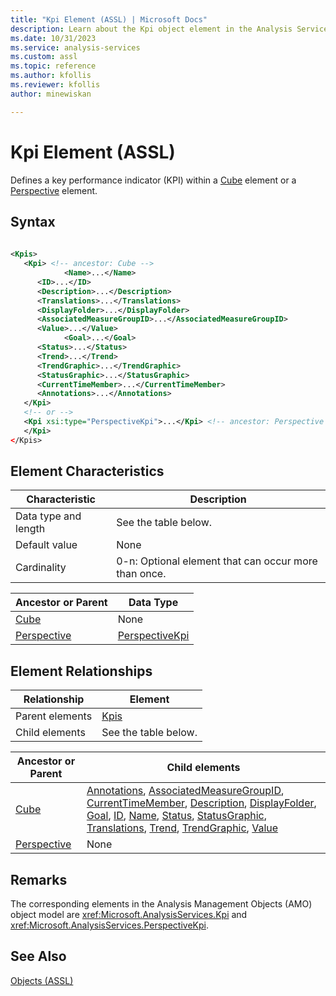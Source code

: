 ```yaml
---
title: "Kpi Element (ASSL) | Microsoft Docs"
description: Learn about the Kpi object element in the Analysis Services Scripting Language (ASSL) schema.
ms.date: 10/31/2023
ms.service: analysis-services
ms.custom: assl
ms.topic: reference
ms.author: kfollis
ms.reviewer: kfollis
author: minewiskan

---
```

# Kpi Element (ASSL)

  Defines a key performance indicator (KPI) within a [Cube](../objects/cube-element-assl.md) element or a [Perspective](../objects/perspective-element-assl.md) element.  
  
## Syntax  
  
```xml  
  
<Kpis>  
   <Kpi> <!-- ancestor: Cube -->  
            <Name>...</Name>  
      <ID>...</ID>  
      <Description>...</Description>  
      <Translations>...</Translations>  
      <DisplayFolder>...</DisplayFolder>  
      <AssociatedMeasureGroupID>...</AssociatedMeasureGroupID>  
      <Value>...</Value>  
            <Goal>...</Goal>  
      <Status>...</Status>  
      <Trend>...</Trend>  
      <TrendGraphic>...</TrendGraphic>  
      <StatusGraphic>...</StatusGraphic>  
      <CurrentTimeMember>...</CurrentTimeMember>  
      <Annotations>...</Annotations>  
   </Kpi>  
   <!-- or -->  
   <Kpi xsi:type="PerspectiveKpi">...</Kpi> <!-- ancestor: Perspective -->  
   </Kpi>  
</Kpis>  
```  
  
## Element Characteristics  
  
|Characteristic|Description|  
|--------------------|-----------------|  
|Data type and length|See the table below.|  
|Default value|None|  
|Cardinality|0-n: Optional element that can occur more than once.|  
  
|Ancestor or Parent|Data Type|  
|------------------------|---------------|  
|[Cube](../objects/cube-element-assl.md)|None|  
|[Perspective](../objects/perspective-element-assl.md)|[PerspectiveKpi](../data-type/perspectivekpi-data-type-assl.md)|  
  
## Element Relationships  
  
|Relationship|Element|  
|------------------|-------------|  
|Parent elements|[Kpis](../collections/kpis-element-assl.md)|  
|Child elements|See the table below.|  
  
|Ancestor or Parent|Child elements|  
|------------------------|--------------------|  
|[Cube](../objects/cube-element-assl.md)|[Annotations](../collections/annotations-element-assl.md), [AssociatedMeasureGroupID](../properties/associatedmeasuregroupid-element-assl.md), [CurrentTimeMember](../properties/currenttimemember-element-assl.md), [Description](../properties/description-element-assl.md), [DisplayFolder](../properties/displayfolder-element-assl.md), [Goal](../properties/goal-element-assl.md), [ID](../properties/id-element-assl.md), [Name](../properties/name-element-assl.md), [Status](../properties/status-element-assl.md), [StatusGraphic](../properties/statusgraphic-element-assl.md), [Translations](../collections/translations-element-assl.md), [Trend](../properties/trend-element-assl.md), [TrendGraphic](../properties/trendgraphic-element-assl.md), [Value](../properties/value-element-assl.md)|  
|[Perspective](../objects/perspective-element-assl.md)|None|  
  
## Remarks  
 The corresponding elements in the Analysis Management Objects (AMO) object model are <xref:Microsoft.AnalysisServices.Kpi> and <xref:Microsoft.AnalysisServices.PerspectiveKpi>.  
  
## See Also  
 [Objects &#40;ASSL&#41;](../objects/objects-assl.md)  
  
  

